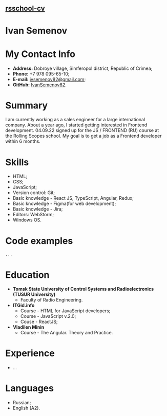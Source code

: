 ## [rsschool-cv](rsccool-cv)

# Ivan Semenov

# My Contact Info

* **Address:** Dobroye village, Simferopol district, Republic of Crimea;
* **Phone:** +7 978 095-65-10;
* **E-mail:** [ivsemenov82@gmail.com](ivsemenov82@gmail.com);
* **GitHub:** [IvanSemenov82](https://github.com/IvanSemenov82).


# Summary

I am currently working as a sales engineer for a large international company. About a year ago, I started getting interested in Frontend development. 04.09.22 signed up for the JS / FRONTEND (RU) course at the Rolling Scopes school. My goal is to get a job as a Frontend developer within 6 months.

# Skills

* HTML;
* CSS;
* JavaScript;
* Version control: Git;
* Basic knowledge - React JS, TypeScript, Angular, Redux;
* Basic knowledge - Figma(for web development);
* Basic knowledge - Jira;
* Editors: WebStorm;
* Windows OS.

# Code examples

```
... 
```

# Education

* **Tomsk State University of Control Systems and Radioelectronics (TUSUR University)**
  * Faculty of Radio Engineering.
* **ITGid.info**
  * Course - HTML for JavaScript developers;
  * Course - JavaScript v.2.0;
  * Couse - ReactJS;
* **Vladilen Minin**
  * Course - The Angular. Theory and Practice.

# Experience

* ...

# Languages

- Russian;
- English (A2).

